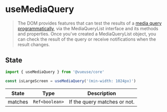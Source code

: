 # useMediaQuery

> The DOM provides features that can test the results of a [media query programmatically](https://developer.mozilla.org/en-US/docs/Web/CSS/Media_Queries/Testing_media_queries), via the MediaQueryList interface and its methods and properties. Once you've created a MediaQueryList object, you can check the result of the query or receive notifications when the result changes.

## State

```js
import { useMediaQuery } from '@vueuse/core'

const isLargeScreen = useMediaQuery('(min-width: 1024px)')
```

| State   | Type           | Description                  |
| ------- | -------------- | ---------------------------- |
| matches | `Ref<boolean>` | If the query matches or not. |
